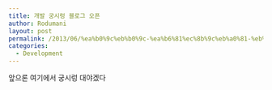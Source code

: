 ```yaml
---
title: 개발 궁시렁 블로그 오픈
author: Rodumani
layout: post
permalink: /2013/06/%ea%b0%9c%eb%b0%9c-%ea%b6%81%ec%8b%9c%eb%a0%81-%eb%b8%94%eb%a1%9c%ea%b7%b8-%ec%98%a4%ed%94%88/
categories:
  - Development
---
```

앞으론 여기에서 궁시렁 대야겠다